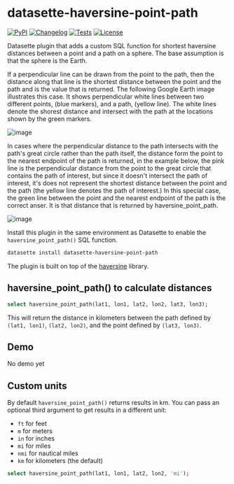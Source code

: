 # datasette-haversine-point-path
[![PyPI](https://img.shields.io/pypi/v/datasette-haversine-point-path.svg)](https://pypi.org/project/datasette-haversine-point-path/)
[![Changelog](https://img.shields.io/github/v/release/hcarter333/datasette-haversine-point-path?include_prereleases&label=changelog)](https://github.com/hcarter333/datasette-haversine-point-path/releases)
[![Tests](https://github.com/hcarter333/datasette-haversine-point-path/workflows/Test/badge.svg)](https://github.com/hcarter333/datasette-haversine-point-path/actions?query=workflow%3ATest)
[![License](https://img.shields.io/badge/license-Apache%202.0-blue.svg)](https://github.com/hcarter333/datasette-haversine-point-path/blob/main/LICENSE)

Datasette plugin that adds a custom SQL function for shortest haversine distances between a point and a path on a sphere. The base assumption is that the sphere is the Earth.

If a perpendicular line can be drawn from the point to the path, then the distance along that line is the shortest distance between the point and the path and is the value that is returned. The following Google Earth image illustrates this case. It shows perpendicular white lines between two different points, (blue markers), and a path, (yellow line). The white lines denote the shorest distance and intersect with the path at the locations shown by the green markers. 

![image](https://github.com/hcarter333/datasette-haversine-point-path/assets/363004/f9b28929-28c0-41f8-aff6-61e5df788070)


In cases where the perpendicular distance to the path intersects with the path's great circle rather than the path itself, the distance form the point to the nearest endpoint of the path is returned, in the example below, the pink line is the perpendicular distance from the point to the great circle that contains the path of interest, but since it doesn't intersect the path of interest, it's does not represent the shortest distance between the point and the path (the yellow line denotes the path of interest.) In this special case, the green line between the point and the nearest endpoint of the path is the correct anser. It is that distance that is returned by haversine_point_path. 

![image](https://github.com/hcarter333/datasette-haversine-point-path/assets/363004/7237d7e0-150f-412a-bf5f-8ba6ac1c84f9)



Install this plugin in the same environment as Datasette to enable the `haversine_point_path()` SQL function.
```bash
datasette install datasette-haversine-point-path
```
The plugin is built on top of the [haversine](https://github.com/mapado/haversine) library.

## haversine_point_path() to calculate distances

```sql
select haversine_point_path(lat1, lon1, lat2, lon2, lat3, lon3);
```

This will return the distance in kilometers between the path defined by `(lat1, lon1)`, `(lat2, lon2)`, and the point defined by `(lat3, lon3)`.

## Demo
No demo yet

## Custom units

By default `haversine_point_path()` returns results in km. You can pass an optional third argument to get results in a different unit:

- `ft` for feet
- `m` for meters
- `in` for inches
- `mi` for miles
- `nmi` for nautical miles
- `km` for kilometers (the default)

```sql
select haversine_point_path(lat1, lon1, lat2, lon2, 'mi');
```
